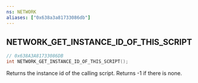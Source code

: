 ```yaml
---
ns: NETWORK
aliases: ["0x638a3a81733086db"]
---
```

## NETWORK_GET_INSTANCE_ID_OF_THIS_SCRIPT

```c
// 0x638A3A81733086DB
int NETWORK_GET_INSTANCE_ID_OF_THIS_SCRIPT();
```

Returns the instance id of the calling script. Returns -1 if there is none.

